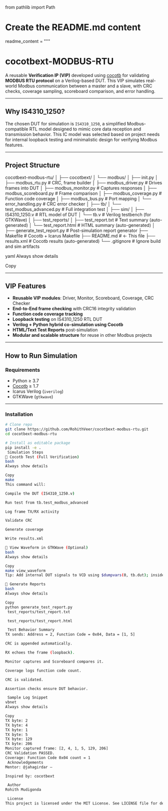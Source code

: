 
from pathlib import Path

# Create the README.md content
readme_content = """
# cocotbext-MODBUS-RTU

A reusable **Verification IP (VIP)** developed using [cocotb](https://github.com/cocotb/cocotb) for validating **MODBUS RTU protocol** on a Verilog-based DUT. This VIP simulates real-world Modbus communication between a master and a slave, with CRC checks, coverage sampling, scoreboard comparison, and error handling.

---

##  Why IS4310_1250?

The chosen DUT for simulation is `IS4310_1250`, a simplified Modbus-compatible RTL model designed to mimic core data reception and transmission behavior. This IC model was selected based on project needs for internal loopback testing and minimalistic design for verifying Modbus features.

---

##  Project Structure

cocotbext-modbus-rtu/
│
├── cocotbext/
│ └── modbus/
│ ├── init.py
│ ├── modbus_rtu.py # CRC, frame builder
│ ├── modbus_driver.py # Drives frames into DUT
│ ├── modbus_monitor.py # Captures responses
│ ├── modbus_scoreboard.py # Frame comparison
│ ├── modbus_coverage.py # Function code coverage
│ ├── modbus_bus.py # Port mapping
│ └── error_handling.py # CRC error checker
│
├── tb/
│ └── test_modbus_advanced.py # Full integration test
│
├── sim/
│ ├── IS4310_1250.v # RTL model of DUT
│ └── tb.v # Verilog testbench (for GTKWave)
│
├── test_reports/
│ ├── test_report.txt # Text summary (auto-generated)
│ └── test_report.html # HTML summary (auto-generated)
│
├── generate_test_report.py # Post-simulation report generator
├── Makefile # Cocotb + Icarus Makefile
├── README.md # ← This file
├── results.xml # Cocotb results (auto-generated)
└── .gitignore # Ignore build and sim artifacts

yaml
Always show details

Copy

---


##  VIP Features

-  **Reusable VIP modules**: Driver, Monitor, Scoreboard, Coverage, CRC Checker  
-  **End-to-End frame checking** with CRC16 integrity validation  
-  **Function code coverage tracking**  
-  **Loopback testing** on IS4310_1250 RTL DUT  
-  **Verilog + Python hybrid co-simulation using Cocotb**  
-  **HTML/Text Test Reports** post-simulation  
-  **Modular and scalable structure** for reuse in other Modbus projects  

---


##  How to Run Simulation

###  Requirements

- Python ≥ 3.7
- [Cocotb](https://github.com/cocotb/cocotb) ≥ 1.7
- Icarus Verilog (`iverilog`)
- GTKWave (`gtkwave`)

---


###  Installation

```bash
# Clone repo
git clone https://github.com/RohithVeer/cocotbext-modbus-rtu.git
cd cocotbext-modbus-rtu

# Install as editable package
pip install -e .
 Simulation Steps
🔹 Cocotb Test (Full Verification)
bash
Always show details

Copy
make
This command will:

Compile the DUT (IS4310_1250.v)

Run test from tb.test_modbus_advanced

Log frame TX/RX activity

Validate CRC

Generate coverage

Write results.xml

🔹 View Waveform in GTKWave (Optional)
bash
Always show details

Copy
make view_waveform
Tip: Add internal DUT signals to VCD using $dumpvars(0, tb.dut); inside tb.v.

🔹 Generate Reports
bash
Always show details

Copy
python generate_test_report.py
 test_reports/test_report.txt

 test_reports/test_report.html

 Test Behavior Summary
TX sends: Address = 2, Function Code = 0x04, Data = [1, 5]

CRC is appended automatically.

RX echoes the frame (loopback).

Monitor captures and Scoreboard compares it.

Coverage logs function code count.

CRC is validated.

Assertion checks ensure DUT behavior.

 Sample Log Snippet
vbnet
Always show details

Copy
TX byte: 2
TX byte: 4
TX byte: 1
TX byte: 5
TX byte: 129
TX byte: 206
Monitor captured frame: [2, 4, 1, 5, 129, 206]
CRC Validation PASSED.
Coverage: Function Code 0x04 count = 1
 Acknowledgements
Mentor: @jahagirdar – 

Inspired by: cocotbext

 Author
Rohith Mudigonda

 License
This project is licensed under the MIT License. See LICENSE file for details.
